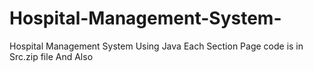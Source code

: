 # Hospital-Management-System-
Hospital Management System Using Java
Each Section Page code is in Src.zip file
And Also 
